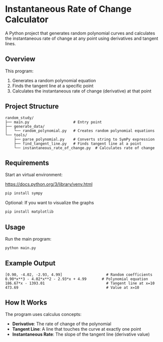 # Instantaneous Rate of Change Calculator

A Python project that generates random polynomial curves and calculates the instantaneous rate of change at any point using derivatives and tangent lines.

## Overview

This program:
1. Generates a random polynomial equation
2. Finds the tangent line at a specific point
3. Calculates the instantaneous rate of change (derivative) at that point

## Project Structure

```
random_study/
├── main.py                    # Entry point
├── generate_data/
│   └── random_polynomial.py   # Creates random polynomial equations
└── tools/
    ├── parse_polynomial.py    # Converts string to SymPy expression
    ├── find_tangent_line.py   # Finds tangent line at a point
    └── instantaneous_rate_of_change.py  # Calculates rate of change
```

## Requirements

Start an virtual environment:

https://docs.python.org/3/library/venv.html

```bash
pip install sympy
```

Optional: If you want to visualize the graphs
```bash
pip install matplotlib
```

## Usage

Run the main program:
```bash
python main.py
```

## Example Output

```
[0.90, -4.02, -2.93, 4.99]                    # Random coefficients
0.90*x**3 - 4.02*x**2 - 2.93*x + 4.99       # Polynomial equation
186.67*x - 1393.01                            # Tangent line at x=10
473.69                                        # Value at x=10
```

## How It Works

The program uses calculus concepts:
- **Derivative**: The rate of change of the polynomial
- **Tangent Line**: A line that touches the curve at exactly one point
- **Instantaneous Rate**: The slope of the tangent line (derivative value)